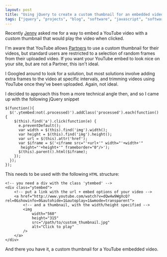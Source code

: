 ```yaml
---
layout: post
title: "Using jQuery to create a custom thumbnail for an embedded video"
tags: ["jquery", "projects", "blog", "software", "javascript", "software"]
---
```

Recently [Jenny](http://twitter.com/jennybroomfield) asked me for a way to embed a YouTube video with a custom thumbnail that would play the video when clicked.

I'm aware that YouTube allows [Partners](http://support.google.com/youtube/bin/topic.py?hl=en&topic=1100428) to use a custom thumbnail for their videos, but standard users are restricted to a selection of random frames from their uploaded video. If you want your YouTube embed to look nice on your site, but are not a Partner, this isn't ideal.

I Googled around to look for a solution, but most solutions involve adding extra frames to the video at specific intervals, and trimming videos using YouTube once they've been uploaded. Again, not ideal.

I decided to approach this from a more technical angle then, and so I came up with the following jQuery snippet

<pre><code data-language="javascript">$(function(){
  $('.ytembed:not(.processed)').addClass('processed').each(function() {
    $(this).find('a').click(function(e) {
      e.preventDefault();
      var width = $(this).find('img').width();
      var height = $(this).find('img').height();
      var url = $(this).attr('href');
      var $iframe = $('&lt;iframe src="'+url+'" width="'+width+'"
       height="'+height+'" frameborder="0"/>');
      $(this).parent().html($iframe);
    });
  });
});</code></pre>

This needs to be used with the following `HTML` structure:

<pre><code data-language="html">&lt;!-- you need a div with the class 'ytembed' -->
&lt;div class="ytembed">
    &lt;!-- put a link with the url + embed options of your video -->
    &lt;a href="http://www.youtube.com/watch?v=dQw4w9WgXcQ?rel=0&amp;showinfo=0&amp;autohide=1&amp;autoplay=1&amp;wmode=transparent">
        &lt;!-- and a thumbnail, with the width/height specified -->
        &lt;img 
            width="560" 
            height="315" 
            src="/path/to/custom_thumbnail.jpg" 
            alt="Click to play"
        />
    &lt;/a>
&lt;/div></code></pre>

And there you have it, a custom thumbnail for a YouTube embedded video.

